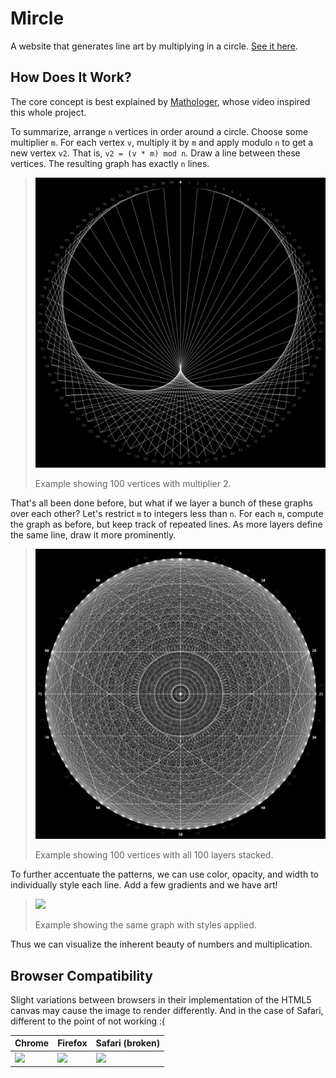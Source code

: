 # Mircle
A website that generates line art by multiplying in a circle. [See it here](https://moarram.github.io/mircle/).

## How Does It Work?
The core concept is best explained by [Mathologer](https://www.youtube.com/watch?v=qhbuKbxJsk8), whose video inspired this whole project.

To summarize, arrange `n` vertices in order around a circle. Choose some multiplier `m`. For each vertex `v`, multiply it by `m` and apply modulo `n` to get a new vertex `v2`. That is, `v2 = (v * m) mod n`. Draw a line between these vertices. The resulting graph has exactly `n` lines.

> <img src="./docs/assets/mircle100-layer2-plain.png" width="600"/>
>
> Example showing 100 vertices with multiplier 2.

That's all been done before, but what if we layer a bunch of these graphs over each other? Let's restrict `m` to integers less than `n`. For each `m`, compute the graph as before, but keep track of repeated lines. As more layers define the same line, draw it more prominently.
> <img src="./docs/assets/mircle100-plain.png" width="600"/>
>
> Example showing 100 vertices with all 100 layers stacked.

To further accentuate the patterns, we can use color, opacity, and width to individually style each line. Add a few gradients and we have art!

> <img src="./docs/assets/mircle100.png" width="600"/>
>
> Example showing the same graph with styles applied.

Thus we can visualize the inherent beauty of numbers and multiplication.

## Browser Compatibility
Slight variations between browsers in their implementation of the HTML5 canvas may cause the image to render differently. And in the case of Safari, different to the point of not working :(

| Chrome | Firefox | Safari (broken) |
|--------|---------|-----------------|
| <img src="./docs/assets/mircle225-chrome.png" width="200"/> | <img src="./docs/assets/mircle225-firefox.png" width="200"/> | <img src="./docs/assets/mircle225-safari.png" width="200"/> |
